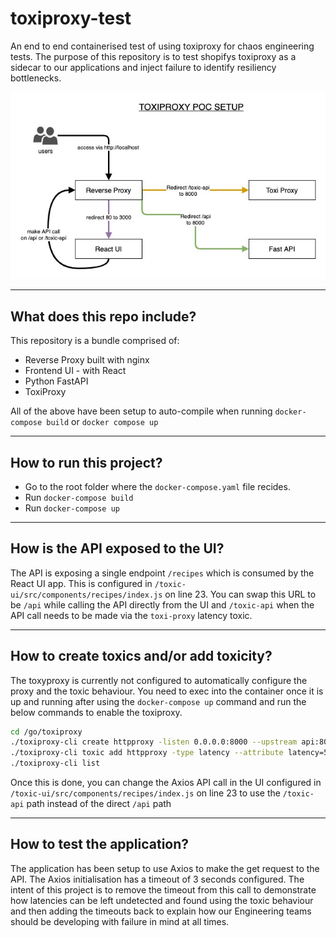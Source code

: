 # toxiproxy-test
An end to end containerised test of using toxiproxy for chaos engineering tests. The purpose of this repository is to test shopifys toxiproxy as a sidecar to our applications and inject failure to identify resiliency bottlenecks.

![setup diagram](./images/toxiproxypoc.jpg)

---
## What does this repo include?
This repository is a bundle comprised of:
- Reverse Proxy built with nginx
- Frontend UI - with React
- Python FastAPI
- ToxiProxy

All of the above have been setup to auto-compile when running `docker-compose build` or `docker compose up`

---

## How to run this project?
- Go to the root folder where the `docker-compose.yaml` file recides.
- Run `docker-compose build`
- Run `docker-compose up`
---
## How is the API exposed to the UI?

The API is exposing a single endpoint `/recipes` which is consumed by the React UI app. This is configured in `/toxic-ui/src/components/recipes/index.js` on line 23. You can swap this URL to be `/api` while calling the API directly from the UI and `/toxic-api` when the API call needs to be made via the `toxi-proxy` latency toxic.

---
## How to create toxics and/or add toxicity?
The toxyproxy is currently not configured to automatically configure the proxy and the toxic behaviour. You need to exec into the container once it is up and running after using the `docker-compose up` command and run the below commands to enable the toxiproxy. 
```bash
cd /go/toxiproxy
./toxiproxy-cli create httpproxy -listen 0.0.0.0:8000 --upstream api:8000
./toxiproxy-cli toxic add httpproxy -type latency --attribute latency=5000
./toxiproxy-cli list
```
Once this is done, you can change the Axios API call in the UI configured in `/toxic-ui/src/components/recipes/index.js` on line 23 to use the `/toxic-api` path instead of the direct `/api` path

---
## How to test the application?
The application has been setup to use Axios to make the get request to the API. The Axios initialisation has a timeout of 3 seconds configured. The intent of this project is to remove the timeout from this call to demonstrate how latencies can be left undetected and found using the toxic behaviour and then adding the timeouts back to explain how our Engineering teams should be developing with failure in mind at all times.